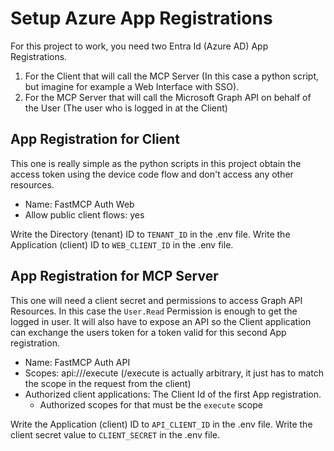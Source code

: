 # Setup Azure App Registrations

For this project to work, you need two Entra Id (Azure AD) App Registrations.

1. For the Client that will call the MCP Server (In this case a python script, but imagine for example a Web Interface with SSO).
2. For the MCP Server that will call the Microsoft Graph API on behalf of the User (The user who is logged in at the Client)

## App Registration for Client

This one is really simple as the python scripts in this project obtain the access token using the device code flow and don't access any other resources.

- Name: FastMCP Auth Web
- Allow public client flows: yes

Write the Directory (tenant) ID to `TENANT_ID` in the .env file.
Write the Application (client) ID to `WEB_CLIENT_ID` in the .env file.


## App Registration for MCP Server

This one will need a client secret and permissions to access Graph API Resources. In this case the `User.Read` Permission is enough to get the logged in user.
It will also have to expose an API so the Client application can exchange the users token for a token valid for this second App registration.

- Name: FastMCP Auth API
- Scopes: api://<Client Id of this App Registration>/execute (/execute is actually arbitrary, it just has to match the scope in the request from the client)
- Authorized client applications: The Client Id of the first App registration. 
    - Authorized scopes for that must be the `execute` scope


Write the Application (client) ID to `API_CLIENT_ID` in the .env file.
Write the client secret value to `CLIENT_SECRET` in the .env file.
